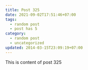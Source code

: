 ```yaml
---
title: Post 325
date: 2021-09-02T17:51:46+07:00
tags:
  - random post
  - post has 5
category:
  - random post
  - uncategorized
updated: 2014-03-15T23:09:19+07:00
---
```

This is content of post 325